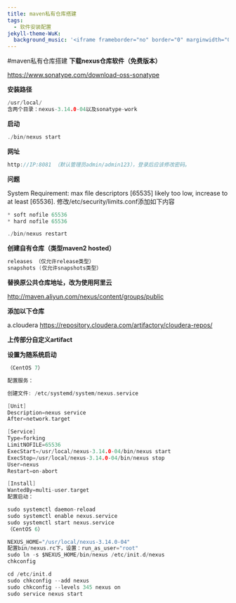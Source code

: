 ```yaml
---
title: maven私有仓库搭建
tags:
  - 软件安装配置
jekyll-theme-WuK:
  background_music: '<iframe frameborder="no" border="0" marginwidth="0" marginheight="0" width=100% height=86 src="//music.163.com/outchain/player?type=2&id=27876158&auto=0&height=66"></iframe>'
---
```


#maven私有仓库搭建
**下载nexus仓库软件（免费版本）**

https://www.sonatype.com/download-oss-sonatype

**安装路径**

```c
/usr/local/
含两个目录：nexus-3.14.0-04以及sonatype-work
```

**启动**

```c
./bin/nexus start
```

**网址**

```c
http://IP:8081 （默认管理员admin/admin123），登录后应该修改密码。
```

**问题**

System Requirement: max file descriptors [65535] likely too low, increase to at least [65536].
修改/etc/security/limits.conf添加如下内容

```c
* soft nofile 65536
* hard nofile 65536
```

```c
./bin/nexus restart
```

**创建自有仓库（类型maven2 hosted）**

```c
releases （仅允许release类型）
snapshots (仅允许snapshots类型）
```

**替换原公共仓库地址，改为使用阿里云**

http://maven.aliyun.com/nexus/content/groups/public

**添加以下仓库**

a.cloudera
https://repository.cloudera.com/artifactory/cloudera-repos/


**上传部分自定义artifact**

**设置为随系统启动**

```c
（CentOS 7）

配置服务：

创建文件: /etc/systemd/system/nexus.service

[Unit]
Description=nexus service
After=network.target

[Service]
Type=forking
LimitNOFILE=65536
ExecStart=/usr/local/nexus-3.14.0-04/bin/nexus start
ExecStop=/usr/local/nexus-3.14.0-04/bin/nexus stop
User=nexus
Restart=on-abort

[Install]
WantedBy=multi-user.target
配置启动：

sudo systemctl daemon-reload
sudo systemctl enable nexus.service
sudo systemctl start nexus.service
（CentOS 6）

NEXUS_HOME="/usr/local/nexus-3.14.0-04"
配置bin/nexus.rc下，设置：run_as_user="root"
sudo ln -s $NEXUS_HOME/bin/nexus /etc/init.d/nexus
chkconfig

cd /etc/init.d
sudo chkconfig --add nexus
sudo chkconfig --levels 345 nexus on
sudo service nexus start
```
